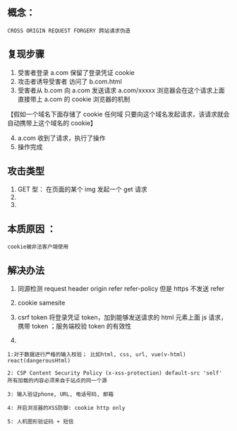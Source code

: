 ## 概念：

`CROSS ORIGIN REQUEST FORGERY 跨站请求伪造`

## 复现步骤

1. 受害者登录 a.com 保留了登录凭证 cookie
2. 攻击者诱导受害者 访问了 b.com.html
3. 受害者从 b.com 向 a.com 发送请求 a.com/xxxxx 浏览器会在这个请求上面直接带上 a.com 的 cookie 浏览器的机制

【假如一个域名下面存储了 cookie 任何域 只要向这个域名发起请求，该请求就会自动携带上这个域名的 cookie】

4. a.com 收到了请求，执行了操作
5. 操作完成

## 攻击类型

1. GET 型： 在页面的某个 img 发起一个 get 请求
2.
3.

## 本质原因 ：

`cookie被非法客户端使用`

## 解决办法

1. 同源检测 request header origin refer refer-policy 但是 https 不发送 refer

2. cookie samesite
3. csrf token 将登录凭证 token，加到能够发送请求的 html 元素上面 js 请求，携带 token ；服务端校验 token 的有效性
4.

`1:对于数据进行严格的输入校验； 比如html, css, url, vue(v-html) react(dangerousHtml)`

`2: CSP Content Security Policy (x-xss-protection) default-src 'self' 所有加载的内容必须来自于站点的同一个源 `

`3: 输入验证phone, URL, 电话号码, 邮箱`

`4: 开启浏览器的XSS防御: cookie http only`

`5: 人机图形验证码 + 短信`
